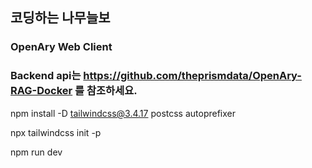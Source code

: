 ## 코딩하는 나무늘보

### OpenAry Web Client

### Backend api는 https://github.com/theprismdata/OpenAry-RAG-Docker 를 참조하세요.

npm install -D tailwindcss@3.4.17 postcss autoprefixer

npx tailwindcss init -p

npm run dev
